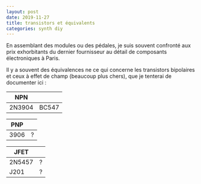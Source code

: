 ```yaml
---
layout: post
date: 2019-11-27
title: transistors et équivalents 
categories: synth diy
---
```


En assemblant des modules ou des pédales, je suis souvent confronté aux prix exhorbitants du dernier fournisseur au détail de composants électroniques à Paris. 

Il y a souvent des équivalences ne ce qui concerne les transistors bipolaires et ceux à effet de champ (beaucoup plus chers), que je tenterai de documenter ici :

| NPN | |
| ------------- |:-------------:|
| 2N3904 | BC547 |

| PNP | |
| ------------- |:-------------:|
| 3906 | ? |

| JFET | |
| ------------- |:-------------:|
| 2N5457 | ? |
| J201 | ? |
